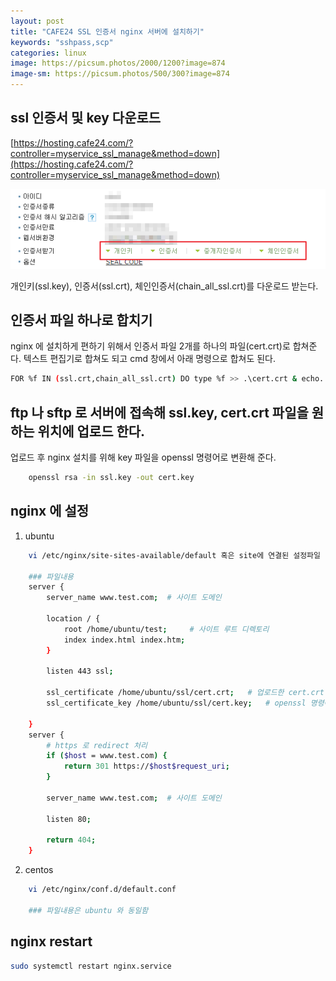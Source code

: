 ```yaml
---
layout: post
title: "CAFE24 SSL 인증서 nginx 서버에 설치하기"
keywords: "sshpass,scp"
categories: linux
image: https://picsum.photos/2000/1200?image=874
image-sm: https://picsum.photos/500/300?image=874
---
```


## ssl 인증서 및 key 다운로드

[https://hosting.cafe24.com/?controller=myservice_ssl_manage&method=down](https://hosting.cafe24.com/?controller=myservice_ssl_manage&method=down)

<img src="/assets/attach/202110/ssl.png">

개인키(ssl.key), 인증서(ssl.crt), 체인인증서(chain_all_ssl.crt)를 다운로드 받는다.

## 인증서 파일 하나로 합치기

nginx 에 설치하게 편하기 위해서 인증서 파일 2개를 하나의 파일(cert.crt)로 합쳐준다. 텍스트 편집기로 합쳐도 되고 cmd 창에서 아래 명령으로 합쳐도 된다.

```bash
FOR %f IN (ssl.crt,chain_all_ssl.crt) DO type %f >> .\cert.crt & echo. >> .\cert.crt
```

## ftp 나 sftp 로 서버에 접속해 ssl.key, cert.crt 파일을 원하는 위치에 업로드 한다.

업로드 후 nginx 설치를 위해 key 파일을 openssl 명령어로 변환해 준다.

```bash
    openssl rsa -in ssl.key -out cert.key
```

## nginx 에 설정

1. ubuntu

```bash
    vi /etc/nginx/site-sites-available/default 혹은 site에 연결된 설정파일

    ### 파일내용
    server {
        server_name www.test.com;  # 사이트 도메인

        location / {
            root /home/ubuntu/test;     # 사이트 루트 디렉토리
            index index.html index.htm;
        }

        listen 443 ssl;

        ssl_certificate /home/ubuntu/ssl/cert.crt;   # 업로드한 cert.crt 파일경로
        ssl_certificate_key /home/ubuntu/ssl/cert.key;   # openssl 명령어로 생성한 cert.key 파일경로

    }
    server {
        # https 로 redirect 처리
        if ($host = www.test.com) {
            return 301 https://$host$request_uri;
        }

        server_name www.test.com;  # 사이트 도메인

        listen 80;

        return 404;
    }
```

2. centos

```bash
    vi /etc/nginx/conf.d/default.conf

    ### 파일내용은 ubuntu 와 동일함
```

## nginx restart

```bash
sudo systemctl restart nginx.service
```
